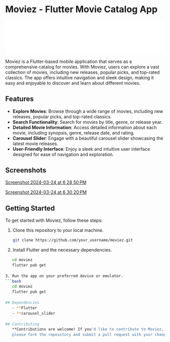 # Moviez - Flutter Movie Catalog App

![Moviez Logo](assets/logo.png)

Moviez is a Flutter-based mobile application that serves as a comprehensive catalog for movies. With Moviez, users can explore a vast collection of movies, including new releases, popular picks, and top-rated classics. The app offers intuitive navigation and sleek design, making it easy and enjoyable to discover and learn about different movies.

## Features

- **Explore Movies**: Browse through a wide range of movies, including new releases, popular picks, and top-rated classics.
- **Search Functionality**: Search for movies by title, genre, or release year.
- **Detailed Movie Information**: Access detailed information about each movie, including synopsis, genre, release date, and rating.
- **Carousel Slider**: Engage with a beautiful carousel slider showcasing the latest movie releases.
- **User-Friendly Interface**: Enjoy a sleek and intuitive user interface designed for ease of navigation and exploration.

## Screenshots

[Screenshot 2024-03-24 at 6 28 50 PM](https://github.com/Ankit180898/moviez/assets/48925155/aea0b776-e0c8-4f11-afed-535e09367402)

[Screenshot 2024-03-24 at 6 30 20 PM](https://github.com/Ankit180898/moviez/assets/48925155/abba4167-f491-431c-a885-f74291b9fa6c)

## Getting Started

To get started with Moviez, follow these steps:

1. Clone this repository to your local machine.
   ```bash
   git clone https://github.com/your_username/moviez.git

2. Install Flutter and the necessary dependencies.
```bash
   cd moviez
   flutter pub get

3. Run the app on your preferred device or emulator.
```bash
   cd moviez
   flutter pub get

## Dependencies
   - **Flutter
   - **carousel_slider

## Contributing
   **Contributions are welcome! If you'd like to contribute to Moviez, 
   please fork the repository and submit a pull request with your changes.


